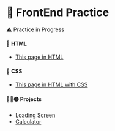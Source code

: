 # 🚥 FrontEnd Practice

⚠️ Practice in Progress

#### 🔴 HTML
- [This page in HTML](Practice.HTML)

#### 🔵 CSS
- [This page in HTML with CSS](PracticeCSS.HTML)

#### 🔴🔵🟡 Projects
- [Loading Screen](LoadingScreen.HTML)
- [Calculator](Calculator/index.html)